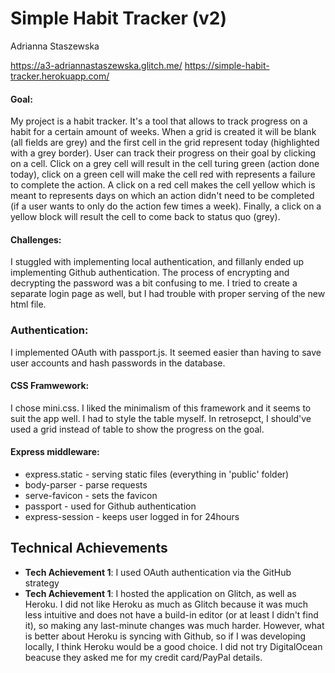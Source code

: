 Simple Habit Tracker (v2)
===
Adrianna Staszewska

https://a3-adriannastaszewska.glitch.me/
https://simple-habit-tracker.herokuapp.com/

#### Goal: 
My project is a habit tracker. It's a tool that allows to track progress on a habit for a certain amount of weeks. When a grid is created it will be blank (all fields are grey) and the first cell in the grid represent today (highlighted with a grey border). User can track their progress on their goal by clicking on a cell. Click on a grey cell will result in the cell turing green (action done today), click on a green cell will make the cell red with represents a failure to complete the action. A click on a red cell makes the cell yellow which is meant to represents days on which an action didn't need to be completed (if a user wants to only do the action few times a week). Finally, a click on a yellow block will result the cell to come back to status quo (grey).
#### Challenges: 
I stuggled with implementing local authentication, and fillanly ended up implementing Github authentication. The process of encrypting and decrypting the password was a bit confusing to me. I tried to create a separate login page as well, but I had trouble with proper serving of the new html file. 
### Authentication: 
I implemented OAuth with passport.js. It seemed easier than having to save user accounts and hash passwords in the database. 
#### CSS Framwework: 
I chose mini.css. I liked the minimalism of this framework and it seems to suit the app well. I had to style the table myself. In retrosepct, I should've used a grid instead of table to show the progress on the goal. 
#### Express middleware:
  - express.static - serving static files (everything in 'public' folder)
  - body-parser - parse requests
  - serve-favicon - sets the favicon 
  - passport - used for Github authentication 
  - express-session - keeps user logged in for 24hours 
  
## Technical Achievements
- **Tech Achievement 1**: I used OAuth authentication via the GitHub strategy
- **Tech Achievement 1**: I hosted the application on Glitch, as well as Heroku. I did not like Heroku as much as Glitch because it was much less intuitive and does not have a build-in editor (or at least I didn't find it), so making any last-minute changes was much harder. However, what is better about Heroku is syncing with Github, so if I was developing locally, I think Heroku would be a good choice. I did not try DigitalOcean beacuse they asked me for my credit card/PayPal details. 

